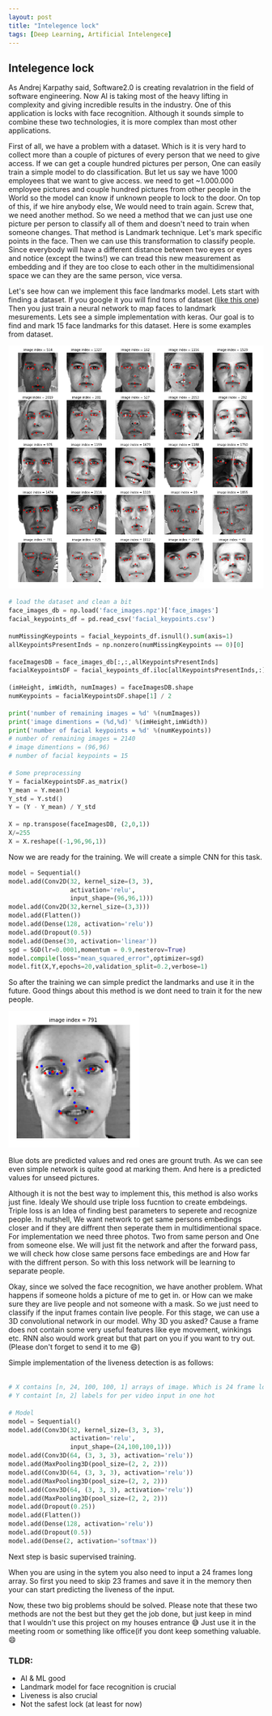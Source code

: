 ```yaml
---
layout: post
title: "Intelegence lock"
tags: [Deep Learning, Artificial Intelengece]
---
```



## Intelegence lock 





As Andrej Karpathy said, Software2.0 is creating revalatrion in the field of software engineering. Now AI  is taking most of the heavy lifting in complexity and giving incredible results in the industry. One of this application is locks with face recognition. Although it sounds simple to combine these two technologies, it is more complex than most other applications. 



First of all, we have a problem with a dataset. Which is it is very hard to collect more than a couple of pictures of every person that we need to give access. If we can get a couple hundred pictures per person, One can easily train a simple model to do classification. But let us say we have 1000 employees that we want to give access. we need to get ~1.000.000 employee pictures and couple hundred pictures from other people in the World so the model can know if unknown people to lock to the door. On top of this, if we hire anybody else, We would need to train again. Screw that, we need another method. So we need a method that we can just use one picture per person to classify all of them and doesn't need to train when someone changes. That method is Landmark technique. Let's mark specific points in the face. Then we can use this transformation to classify people. Since everybody will have a different distance between two eyes or eyes and notice (except the twins!) we can tread this new measurement as embedding and if they are too close to each other in the multidimensional space we can they are the same person, vice versa.

Let's see how can we implement this face landmarks model. Lets start with finding a dataset. If you google it you will find tons of dataset ([like this one](https://www.kaggle.com/drgilermo/face-images-with-marked-landmark-points)) Then you just train a neural network to map faces to landmark mesurements. Lets see a simple implementation with keras. Our goal is to find and mark 15 face landmarks for this dataset. Here is some examples from dataset.

![](../images/post5/1.png)

```python
# load the dataset and clean a bit 
face_images_db = np.load('face_images.npz')['face_images']
facial_keypoints_df = pd.read_csv('facial_keypoints.csv')

numMissingKeypoints = facial_keypoints_df.isnull().sum(axis=1)
allKeypointsPresentInds = np.nonzero(numMissingKeypoints == 0)[0]

faceImagesDB = face_images_db[:,:,allKeypointsPresentInds]
facialKeypointsDF = facial_keypoints_df.iloc[allKeypointsPresentInds,:].reset_index(drop=True)

(imHeight, imWidth, numImages) = faceImagesDB.shape
numKeypoints = facialKeypointsDF.shape[1] / 2

print('number of remaining images = %d' %(numImages))
print('image dimentions = (%d,%d)' %(imHeight,imWidth))
print('number of facial keypoints = %d' %(numKeypoints))
# number of remaining images = 2140
# image dimentions = (96,96)
# number of facial keypoints = 15

# Some preprocessing 
Y = facialKeypointsDF.as_matrix()
Y_mean = Y.mean()
Y_std = Y.std()
Y = (Y - Y_mean) / Y_std

X = np.transpose(faceImagesDB, (2,0,1))
X/=255
X = X.reshape((-1,96,96,1))
```

Now we are ready for the training. We will create a simple CNN for this task. 

```python
model = Sequential()
model.add(Conv2D(32, kernel_size=(3, 3),
                 activation='relu',
                 input_shape=(96,96,1)))
model.add(Conv2D(32,kernel_size=(3,3)))
model.add(Flatten())
model.add(Dense(128, activation='relu'))
model.add(Dropout(0.5))
model.add(Dense(30, activation='linear'))
sgd = SGD(lr=0.0001,momentum = 0.9,nesterov=True)
model.compile(loss="mean_squared_error",optimizer=sgd)
model.fit(X,Y,epochs=20,validation_split=0.2,verbose=1)
```

So after the training we can simple predict the landmarks and use it in the future. Good things about this method is we dont need to train it for the new people. 

![](../images/post5/2.png)

Blue dots are predicted values and red ones are grount truth. As we can see even simple network is quite good at marking them. And here is a predicted values for unseed pictures. 

Although it is not the best way to implement this, this method is also works just fine. Idealy We should use triple loss fucntion to create embdeings. Triple loss is an Idea of finding best parameters to seperete and recognize people. In nutshell, We want network to get same persons embedings closer and if they are diffrent then seperate them in multidimentional space. For implementation we need three photos. Two from same person and One from someone else. We will just fit the network and after the forward pass, we will check how close same persons face embedings are and How far with the diffrent person. So with this loss network will be learning to separate people. 



Okay, since we solved the face recognition, we have another problem. What happens if someone holds a picture of me to get in. or How can we make sure they are live people and not someone with a mask. So we just need to classify if the input frames contain live people. For this stage, we can use a 3D convolutional network in our model. Why 3D you asked? Cause a frame does not contain some very useful features like eye movement, winkings etc. RNN also would work great but that part on you if you want to try out. (Please don't forget to send it to me 😄) 

Simple implementation of the liveness detection is as follows: 

```python

# X contains [n, 24, 100, 100, 1] arrays of image. Which is 24 frame long video in gray scale
# Y containt [n, 2] labels for per video input in one hot 

# Model
model = Sequential()
model.add(Conv3D(32, kernel_size=(3, 3, 3),
                 activation='relu',
                 input_shape=(24,100,100,1)))
model.add(Conv3D(64, (3, 3, 3), activation='relu'))
model.add(MaxPooling3D(pool_size=(2, 2, 2)))
model.add(Conv3D(64, (3, 3, 3), activation='relu'))
model.add(MaxPooling3D(pool_size=(2, 2, 2)))
model.add(Conv3D(64, (3, 3, 3), activation='relu'))
model.add(MaxPooling3D(pool_size=(2, 2, 2)))
model.add(Dropout(0.25))
model.add(Flatten())
model.add(Dense(128, activation='relu'))
model.add(Dropout(0.5))
model.add(Dense(2, activation='softmax'))


```

Next step is basic supervised training. 

When you are using in the sytem you also need to input a 24 frames long array. So first you need to skip 23 frames and save it in the memory then your can start predicting the liveness of the input. 



Now, these two big problems should be solved. Please note that these two methods are not the best but they get the job done, but just keep in mind that I wouldn't use this project on my houses entrance 😅  Just use it in the meeting room or something like office(if you dont keep something valuable. 😄 



### TLDR:

- AI & ML good
- Landmark model for face recognition is crucial 
- Liveness is also crucial
- Not the safest lock  (at least for now)